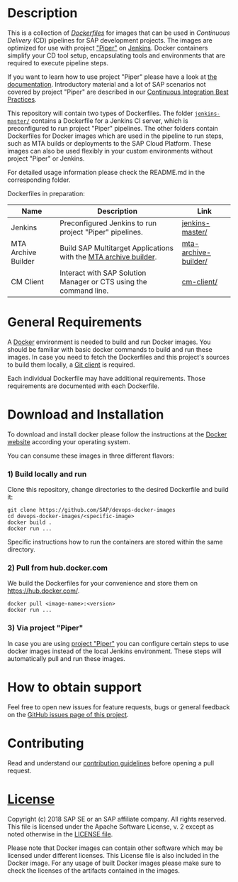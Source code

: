 # Description

This is a collection of [_Dockerfiles_](https://docs.docker.com/engine/reference/builder/) for images that can be used in _Continuous Delivery_ (CD) pipelines 
for SAP development projects. The images are optimized for use with project ["Piper"](https://github.com/SAP/jenkins-library) on [Jenkins](https://jenkins.io/). Docker containers simplify your CD tool setup, encapsulating 
tools and environments that are required to execute pipeline steps.

If you want to learn how to use project "Piper" please have a look at [the documentation](https://github.com/SAP/jenkins-library/blob/master/README.md). Introductory material and a lot of SAP scenarios not covered by project "Piper" are described in our [Continuous Integration Best Practices](https://developers.sap.com/tutorials/ci-best-practices-intro.html).

This repository will contain two types of Dockerfiles. The folder [`jenkins-master/`](jenkins/) contains a Dockerfile for a Jenkins CI server, which is preconfigured to run project "Piper" pipelines. The other folders contain Dockerfiles for Docker images which are used in the pipeline to run steps, such as MTA builds or deployments to the SAP Cloud Platform. These images can also be used flexibly in your custom environments without project "Piper" or Jenkins.

For detailed usage information please check the README.md in the corresponding folder.

Dockerfiles in preparation:

| Name | Description | Link |
|------|-------------|------|
| Jenkins | Preconfigured Jenkins to run project "Piper" pipelines. | [jenkins-master/](jenkins-master/) |
| MTA Archive Builder | Build SAP Multitarget Applications with the [MTA archive builder](https://help.sap.com/viewer/58746c584026430a890170ac4d87d03b/Cloud/en-US/ba7dd5a47b7a4858a652d15f9673c28d.html). | [mta-archive-builder/](mta-archive-builder/) |
| CM Client | Interact with SAP Solution Manager or CTS using the command line. | [cm-client/](cm-client/) |


# General Requirements

A [Docker](https://www.docker.com/) environment is needed to build and run Docker images. You should be familiar with basic docker commands to build and run these images. In case you need to fetch the Dockerfiles and this project's sources to build them locally, a [Git client](https://git-scm.com/) is required.

Each individual Dockerfile may have additional requirements. Those requirements are documented with each Dockerfile.

# Download and Installation

To download and install docker please follow the instructions at the [Docker website](https://www.docker.com/get-started) according your operating system.

You can consume these images in three different flavors:

### 1) Build locally and run

Clone this repository, change directories to the desired Dockerfile and build it:
````
git clone https://github.com/SAP/devops-docker-images
cd devops-docker-images/<specific-image>
docker build .
docker run ...
````
Specific instructions how to run the containers are stored within the same directory.

### 2) Pull from hub.docker.com
We build the Dockerfiles for your convenience and store them on https://hub.docker.com/.
````
docker pull <image-name>:<version>
docker run ...
````

### 3) Via project "Piper"
In case you are using [project "Piper"](https://sap.github.io/jenkins-library/) you can configure certain steps to use docker images instead of the local Jenkins environment. These steps will automatically pull and run these images.

# How to obtain support

Feel free to open new issues for feature requests, bugs or general feedback on
the [GitHub issues page of this project][devops-images-issues].

# Contributing

Read and understand our [contribution guidelines][contribution]
before opening a pull request.

# [License][license]

Copyright (c) 2018 SAP SE or an SAP affiliate company. All rights reserved.
This file is licensed under the Apache Software License, v. 2 except as noted
otherwise in the [LICENSE file][license].

Please note that Docker images can contain other software which may be licensed under different licenses. This License file is also included in the Docker image. For any usage of built Docker images please make sure to check the licenses of the artifacts contained in the images.

[devops-images-issues]: https://github.com/SAP/devops-docker-images/issues
[license]: ./LICENSE
[contribution]: ./CONTRIBUTING.md
